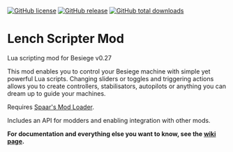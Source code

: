 [![GitHub license](https://img.shields.io/github/license/lench4991/LenchScripterMod.svg)](https://github.com/lench4991/LenchScripterMod/blob/master/LICENSE.md)
[![GitHub release](https://img.shields.io/github/release/lench4991/LenchScripterMod.svg)](https://github.com/lench4991/LenchScripterMod/releases)
[![GitHub total downloads](https://img.shields.io/github/downloads/lench4991/LenchScripterMod/total.svg)](https://github.com/lench4991/LenchScripterMod/releases)

# Lench Scripter Mod
Lua scripting mod for Besiege v0.27

This mod enables you to control your Besiege machine with simple yet powerful Lua scripts.
Changing sliders or toggles and triggering actions allows you to create controllers, stabilisators, autopilots or anything you can dream up to guide your machines.

Requires [Spaar's Mod Loader](http://forum.spiderlinggames.co.uk/forum/main-forum/besiege-early-access/modding/8432-spaar-s-mod-loader-1-3-3-besiege-v0-27).

Includes an API for modders and enabling integration with other mods.

**For documentation and everything else you want to know, see the [wiki page](https://github.com/lench4991/BesiegeScripterMod/wiki).**
